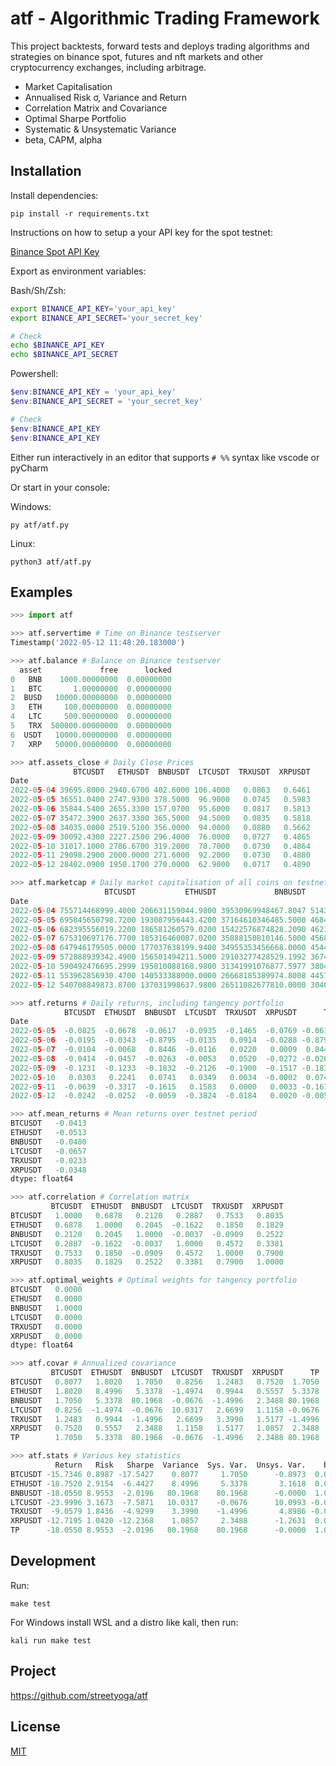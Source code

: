 # atf - Algorithmic Trading Framework

This project backtests, forward tests and deploys trading algorithms and strategies on binance spot, futures and nft markets and other cryptocurrency exchanges, including arbitrage.

- Market Capitalisation
- Annualised Risk σ, Variance and Return
- Correlation Matrix and Covariance
- Optimal Sharpe Portfolio
- Systematic & Unsystematic Variance
- beta, CAPM, alpha

## Installation 
Install dependencies:
```
pip install -r requirements.txt
```
Instructions on how to setup a your API key for the spot testnet:

[Binance Spot API Key](https://dev.binance.vision/t/9)

Export as environment variables:

Bash/Sh/Zsh:    
```sh                           
export BINANCE_API_KEY='your_api_key'           
export BINANCE_API_SECRET='your_secret_key'      

# Check
echo $BINANCE_API_KEY
echo $BINANCE_API_SECRET
```

Powershell:   
```powershell                                 
$env:BINANCE_API_KEY = 'your_api_key'          
$env:BINANCE_API_SECRET = 'your_secret_key'    

# Check
$env:BINANCE_API_KEY
$env:BINANCE_API_KEY
```

Either run interactively in an editor that supports `# %%` syntax like vscode or pyCharm

Or start in your console:

Windows:
```
py atf/atf.py
```
Linux:
```
python3 atf/atf.py
```

## Examples

```python
>>> import atf

>>> atf.servertime # Time on Binance testserver
Timestamp('2022-05-12 11:48:20.183000')

>>> atf.balance # Balance on Binance testserver
  asset             free      locked
0   BNB    1000.00000000  0.00000000
1   BTC       1.00000000  0.00000000
2  BUSD   10000.00000000  0.00000000
3   ETH     100.00000000  0.00000000
4   LTC     500.00000000  0.00000000
5   TRX  500000.00000000  0.00000000
6  USDT   10000.00000000  0.00000000
7   XRP   50000.00000000  0.00000000

>>> atf.assets_close # Daily Close Prices
              BTCUSDT   ETHUSDT  BNBUSDT  LTCUSDT  TRXUSDT  XRPUSDT
Date
2022-05-04 39695.8000 2940.6700 402.6000 106.4000   0.0863   0.6461
2022-05-05 36551.0400 2747.9300 378.5000  96.9000   0.0745   0.5983
2022-05-06 35844.5400 2655.3300 157.0700  95.6000   0.0817   0.5813
2022-05-07 35472.3900 2637.3300 365.5000  94.5000   0.0835   0.5818
2022-05-08 34035.0000 2519.5100 356.0000  94.0000   0.0880   0.5662
2022-05-09 30092.4300 2227.2500 296.4000  76.0000   0.0727   0.4865
2022-05-10 31017.1000 2786.6700 319.2000  78.7000   0.0730   0.4864
2022-05-11 29098.2900 2000.0000 271.6000  92.2000   0.0730   0.4880
2022-05-12 28402.0900 1950.1700 270.0000  62.9000   0.0717   0.4890

>>> atf.marketcap # Daily market capitalisation of all coins on testnet
                     BTCUSDT           ETHUSDT             BNBUSDT            LTCUSDT       TRXUSDT       XRPUSDT
Date
2022-05-04 755714468999.4000 206631159044.9800 39530969948467.8047 5143705967360.7998 14090802.9425 78012369.5351
2022-05-05 695845650798.7200 193087956443.4200 37164610346485.5000 4684446505989.2998 12170665.7165 72240830.6653
2022-05-06 682395556019.2200 186581260579.0200 15422576874828.2090 4621600474433.2002 13334830.5483 70188191.3183
2022-05-07 675310697176.7700 185316460087.0200 35888150810146.5000 4568423063116.5000 13631994.6427 70248563.0638
2022-05-08 647946179505.0000 177037638199.9400 34955353456668.0000 4544251512518.0000 14360209.9512 68364964.6042
2022-05-09 572888939342.4900 156501494211.5000 29103277428529.1992 3674075690972.0000 11875134.3918 58741708.3715
2022-05-10 590492476695.2999 195810088168.9800 31341991076877.5977 3804602064203.8999 11915953.6355 58729634.0224
2022-05-11 553962856930.4700 140533388000.0000 26668185389974.8008 4457233930363.4004 11915953.6355 58922823.6080
2022-05-12 540708849873.8700 137031998637.9800 26511082677810.0000 3040781065291.2998 11698795.2588 59043567.0990

>>> atf.returns # Daily returns, including tangency portfolio
            BTCUSDT  ETHUSDT  BNBUSDT  LTCUSDT  TRXUSDT  XRPUSDT      TP
Date
2022-05-05  -0.0825  -0.0678  -0.0617  -0.0935  -0.1465  -0.0769 -0.0617
2022-05-06  -0.0195  -0.0343  -0.8795  -0.0135   0.0914  -0.0288 -0.8795
2022-05-07  -0.0104  -0.0068   0.8446  -0.0116   0.0220   0.0009  0.8446
2022-05-08  -0.0414  -0.0457  -0.0263  -0.0053   0.0520  -0.0272 -0.0263
2022-05-09  -0.1231  -0.1233  -0.1832  -0.2126  -0.1900  -0.1517 -0.1832
2022-05-10   0.0303   0.2241   0.0741   0.0349   0.0034  -0.0002  0.0741
2022-05-11  -0.0639  -0.3317  -0.1615   0.1583   0.0000   0.0033 -0.1615
2022-05-12  -0.0242  -0.0252  -0.0059  -0.3824  -0.0184   0.0020 -0.0059

>>> atf.mean_returns # Mean returns over testnet period
BTCUSDT   -0.0413
ETHUSDT   -0.0513
BNBUSDT   -0.0480
LTCUSDT   -0.0657
TRXUSDT   -0.0233
XRPUSDT   -0.0348
dtype: float64

>>> atf.correlation # Correlation matrix
         BTCUSDT  ETHUSDT  BNBUSDT  LTCUSDT  TRXUSDT  XRPUSDT
BTCUSDT   1.0000   0.6878   0.2120   0.2887   0.7533   0.8035
ETHUSDT   0.6878   1.0000   0.2045  -0.1622   0.1850   0.1829
BNBUSDT   0.2120   0.2045   1.0000  -0.0037  -0.0909   0.2522
LTCUSDT   0.2887  -0.1622  -0.0037   1.0000   0.4572   0.3381
TRXUSDT   0.7533   0.1850  -0.0909   0.4572   1.0000   0.7900
XRPUSDT   0.8035   0.1829   0.2522   0.3381   0.7900   1.0000

>>> atf.optimal_weights # Optimal weights for tangency portfolio
BTCUSDT   0.0000
ETHUSDT   0.0000
BNBUSDT   1.0000
LTCUSDT   0.0000
TRXUSDT   0.0000
XRPUSDT   0.0000
dtype: float64

>>> atf.covar # Annualized covariance
         BTCUSDT  ETHUSDT  BNBUSDT  LTCUSDT  TRXUSDT  XRPUSDT      TP
BTCUSDT   0.8077   1.8020   1.7050   0.8256   1.2483   0.7520  1.7050
ETHUSDT   1.8020   8.4996   5.3378  -1.4974   0.9944   0.5557  5.3378
BNBUSDT   1.7050   5.3378  80.1968  -0.0676  -1.4996   2.3488 80.1968
LTCUSDT   0.8256  -1.4974  -0.0676  10.0317   2.6699   1.1158 -0.0676
TRXUSDT   1.2483   0.9944  -1.4996   2.6699   3.3990   1.5177 -1.4996
XRPUSDT   0.7520   0.5557   2.3488   1.1158   1.5177   1.0857  2.3488
TP        1.7050   5.3378  80.1968  -0.0676  -1.4996   2.3488 80.1968

>>> atf.stats # Various key statistics
          Return   Risk   Sharpe  Variance  Sys. Var.  Unsys. Var.    beta     CAPM    alpha
BTCUSDT -15.7346 0.8987 -17.5427    0.8077     1.7050      -0.8973  0.0213  -0.3535 -15.3811
ETHUSDT -18.7520 2.9154  -6.4427    8.4996     5.3378       3.1618  0.0666  -1.1728 -17.5792
BNBUSDT -18.0550 8.9553  -2.0196   80.1968    80.1968      -0.0000  1.0000 -18.0550   0.0000
LTCUSDT -23.9996 3.1673  -7.5871   10.0317    -0.0676      10.0993 -0.0008   0.0462 -24.0459
TRXUSDT  -9.0579 1.8436  -4.9299    3.3990    -1.4996       4.8986 -0.0187   0.3692  -9.4271
XRPUSDT -12.7195 1.0420 -12.2368    1.0857     2.3488      -1.2631  0.0293  -0.4987 -12.2208
TP      -18.0550 8.9553  -2.0196   80.1968    80.1968      -0.0000  1.0000 -18.0550   0.0000
```
## Development

Run:
```
make test
```
For Windows install WSL and a distro like kali, then run: 
```
kali run make test
```


## Project 

https://github.com/streetyoga/atf

## License

[MIT](LICENSE.txt)
